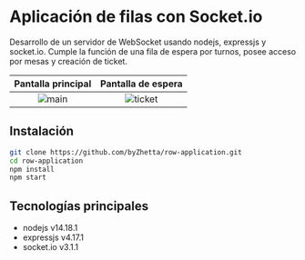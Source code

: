 # Aplicación de filas con Socket.io

Desarrollo de un servidor de WebSocket usando nodejs, expressjs y socket.io. Cumple la función de una fila de espera por turnos, posee acceso por mesas y creación de ticket.

|Pantalla principal|Pantalla de espera|
|:--------:|:--------:|
|![main](https://res.cloudinary.com/dhpf7lthd/image/upload/v1681915986/projects/mainscreen_xjcvyz.jpg)|![ticket](https://res.cloudinary.com/dhpf7lthd/image/upload/v1681915857/projects/mainticket_eoqifs.jpg)|

## Instalación

```bash
git clone https://github.com/byZhetta/row-application.git
cd row-application
npm install
npm start
```

## Tecnologías principales

- nodejs v14.18.1
- expressjs v4.17.1
- socket.io v3.1.1